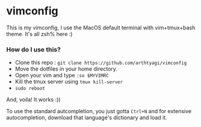 # vimconfig
This is my vimconfig, I use the MacOS default terminal with vim+tmux+bash theme.
It's all zsh% here :)


### How do I use this?

* Clone this repo : `git clone https://github.com/arthtyagi/vimconfig`
* Move the dotfiles in your home directory.
* Open your vim and type `:so $MYVIMRC`
* Kill the tmux server using `tmux kill-server`
* `sudo reboot`

And, voila! It works :))

To use the standard autcompletion, you just gotta `Ctrl+N` and for extensive autocompletion, download that language's dictionary and load it.

